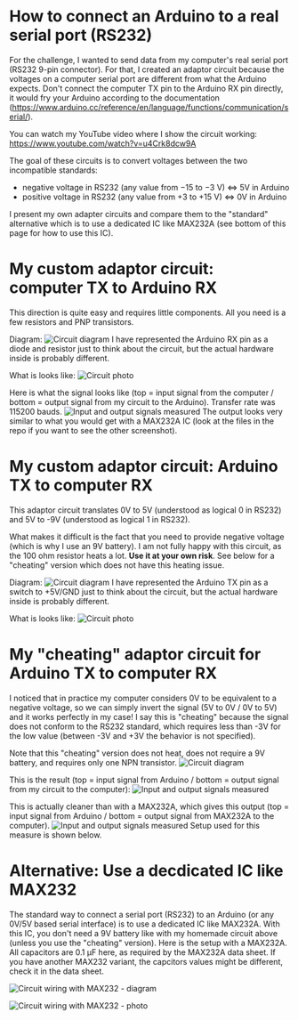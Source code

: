 # How to connect an Arduino to a real serial port (RS232)
For the challenge, I wanted to send data from my computer's real serial port (RS232 9-pin connector). For that, I created an adaptor circuit because the voltages on a computer serial port are different from what the Arduino expects. Don't connect the computer TX pin to the Arduino RX pin directly, it would fry your Arduino according to the documentation (https://www.arduino.cc/reference/en/language/functions/communication/serial/). 

You can watch my YouTube video where I show the circuit working: https://www.youtube.com/watch?v=u4Crk8dcw9A

The goal of these circuits is to convert voltages between the two incompatible standards:
* negative voltage in RS232 (any value from −15 to −3 V) <=> 5V in Arduino
* positive voltage in RS232 (any value from +3 to +15 V) <=> 0V in Arduino

I present my own adapter circuits and compare them to the "standard" alternative which is to use a dedicated IC like MAX232A (see bottom of this page for how to use this IC).

# My custom adaptor circuit: computer TX to Arduino RX
This direction is quite easy and requires little components. All you need is a few resistors and PNP transistors.

Diagram:
![Circuit diagram](/circuit/diagram.jpg?raw=true)
I have represented the Arduino RX pin as a diode and resistor just to think about the circuit, but the actual hardware inside is probably different.

What is looks like:
![Circuit photo](/circuit/photo_annotated.jpg?raw=true)

Here is what the signal looks like (top = input signal from the computer / bottom = output signal from my circuit to the Arduino). Transfer rate was 115200 bauds.
![Input and output signals measured](/benchmarks/RS232%20to%20Arduino/115200%20bauds%20with%20custom.jpg?raw=true)
The output looks very similar to what you would get with a MAX232A IC (look at the files in the repo if you want to see the other screenshot).

# My custom adaptor circuit: Arduino TX to computer RX
This adaptor circuit translates 0V to 5V (understood as logical 0 in RS232) and 5V to -9V (understood as logical 1 in RS232).

What makes it difficult is the fact that you need to provide negative voltage (which is why I use an 9V battery). I am not fully happy with this circuit, as the 100 ohm resistor heats a lot. **Use it at your own risk**. See below for a "cheating" version which does not have this heating issue.

Diagram:
![Circuit diagram](/circuit/diagram_TX.jpg?raw=true)
I have represented the Arduino TX pin as a switch to +5V/GND just to think about the circuit, but the actual hardware inside is probably different.

What is looks like:
![Circuit photo](/circuit/photo_annotated_TX.jpg?raw=true)

# My "cheating" adaptor circuit for Arduino TX to computer RX
I noticed that in practice my computer considers 0V to be equivalent to a negative voltage, so we can simply invert the signal (5V to 0V / 0V to 5V) and it works perfectly in my case! I say this is "cheating" because the signal does not conform to the RS232 standard, which requires less than -3V for the low value (between -3V and +3V the behavior is not specified).

Note that this "cheating" version does not heat, does not require a 9V battery, and requires only one NPN transistor.
![Circuit diagram](/circuit/diagram_TX_cheating.jpg?raw=true)

This is the result (top = input signal from Arduino / bottom = output signal from my circuit to the computer):
![Input and output signals measured](/benchmarks/Arduino%20to%20RS232/9600%20bauds%20with%20custom%20cheating.jpg?raw=true)

This is actually cleaner than with a MAX232A, which gives this output (top = input signal from Arduino / bottom = output signal from MAX232A to the computer).
![Input and output signals measured](/benchmarks/Arduino%20to%20RS232/9600%20bauds%20with%20MAX232A.jpg?raw=true)
Setup used for this measure is shown below.

# Alternative: Use a decdicated IC like MAX232
The standard way to connect a serial port (RS232) to an Arduino (or any 0V/5V based serial interface) is to use a dedicated IC like MAX232A. With this IC, you don't need a 9V battery like with my homemade circuit above (unless you use the "cheating" version). Here is the setup with a MAX232A. All capacitors are 0.1 µF here, as required by the MAX232A data sheet. If you have another MAX232 variant, the capcitors values might be different, check it in the data sheet.

![Circuit wiring with MAX232 - diagram](/circuit/MAX232_diagram.jpg?raw=true)

![Circuit wiring with MAX232 - photo](/circuit/MAX232_photo.jpg?raw=true)
